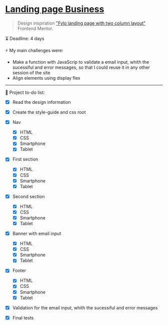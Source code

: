 # [Landing page Business](https://devcarolinealmeida.github.io/landingpage-empresarial/)

> Design inspiration ["Fylo landing page with two column layout"](https://www.frontendmentor.io/challenges/fylo-landing-page-with-two-column-layout-5ca5ef041e82137ec91a50f5) Frontend Mentor.


:hourglass_flowing_sand: Deadline: 4 days

:zap: My main challenges were:
* Make a function with JavaScrip to validate a email input, whith the sucessiful and error messages, so that I could reuse it in any other session of the site
* Align elements using display flex

---

 :bookmark: Project to-do list:

- [X] Read the design information 
- [X] Create the style-guide and css root

- [X] Nav
    - [X] HTML
    - [X] CSS
    - [X] Smartphone
    - [X] Tablet
- [X] First section
    - [X] HTML
    - [X] CSS
    - [X] Smartphone
    - [X] Tablet
- [X] Second section
    - [X] HTML
    - [X] CSS
    - [X] Smartphone
    - [X] Tablet
- [X] Banner with email input
    - [X] HTML
    - [X] CSS
    - [X] Smartphone
    - [X] Tablet
- [X] Footer
    - [X] HTML
    - [X] CSS
    - [X] Smartphone
    - [X] Tablet

- [X] Validation for the email input, whith the sucessiful and error messages
- [X] Final tests
